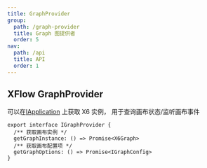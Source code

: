 ```yaml
---
title: GraphProvider
group:
  path: /graph-provider
  title: Graph 图提供者
  order: 5
nav:
  path: /api
  title: API
  order: 1
---
```


## XFlow GraphProvider

可以在[IApplication](/api/interface/application#iapplication) 上获取 X6 实例，
用于查询画布状态/监听画布事件

```tsx | pure
export interface IGraphProvider {
  /** 获取画布实例 */
  getGraphInstance: () => Promise<X6Graph>
  /** 获取画布配置项 */
  getGraphOptions: () => Promise<IGraphConfig>
}
```
